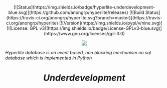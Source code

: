 <p align="center">
[![Status](https://img.shields.io/badge/hyperlite-underdevelopment-blue.svg)](https://github.com/anongrp/hyperlite/releases)
[![Build Status](https://travis-ci.org/anongrp/hyperlite.svg?branch=master)](https://travis-ci.org/anongrp/hyperlite)
[![Version](https://img.shields.io/pypi/v/nine.svg)]
[![License: GPL v3](https://img.shields.io/badge/License-GPLv3-blue.svg)](https://www.gnu.org/licenses/gpl-3.0)
 </p>
<p align="center">   
<img src="https://raw.githubusercontent.com/anongrp/hyperlite/master/docs/assets/logos/Hyperlite%20logo%20500x500.png">
</p>

_Hyperlite database is an event based, non blocking mechanism no sql database which is implemented in Python_

_<h1 align='center'> Underdevelopment </h1>_

